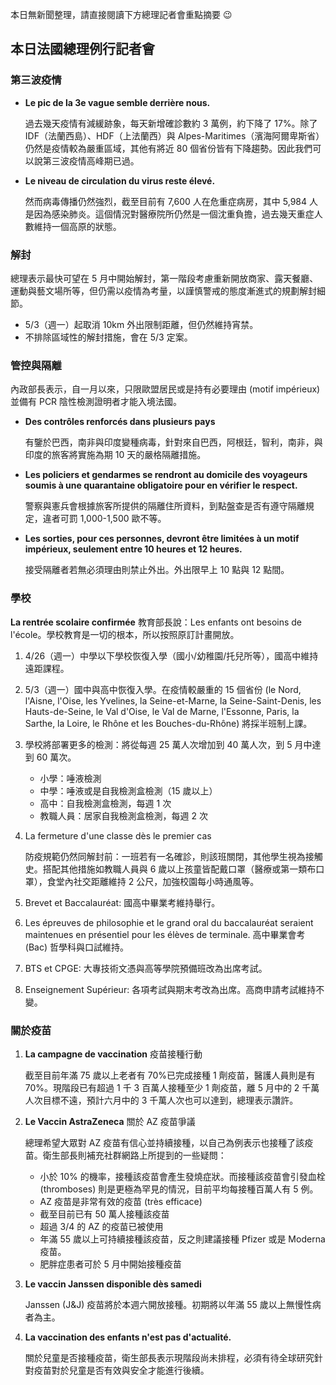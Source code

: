 本日無新聞整理，請直接閱讀下方總理記者會重點摘要 😉

## 本日法國總理例行記者會

### 第三波疫情

- **Le pic de la 3e vague semble derrière nous.**

  過去幾天疫情有減緩跡象，每天新增確診數約 3 萬例，約下降了 17%。除了 IDF（法蘭西島）、HDF（上法蘭西）與 Alpes-Maritimes（濱海阿爾卑斯省）仍然是疫情較為嚴重區域，其他有將近 80 個省份皆有下降趨勢。因此我們可以說第三波疫情高峰期已過。

- **Le niveau de circulation du virus reste élevé.**

  然而病毒傳播仍然強烈，截至目前有 7,600 人在危重症病房，其中 5,984 人是因為感染肺炎。這個情況對醫療院所仍然是一個沈重負擔，過去幾天重症人數維持一個高原的狀態。

### 解封

總理表示最快可望在 5 月中開始解封，第一階段考慮重新開放商家、露天餐廳、運動與藝文場所等，但仍需以疫情為考量，以謹慎警戒的態度漸進式的規劃解封細節。

- 5/3（週一）起取消 10km 外出限制距離，但仍然維持宵禁。
- 不排除區域性的解封措施，會在 5/3 定案。

### 管控與隔離

內政部長表示，自一月以來，只限歐盟居民或是持有必要理由 (motif impérieux) 並備有 PCR 陰性檢測證明者才能入境法國。

- **Des contrôles renforcés dans plusieurs pays**

  有鑒於巴西，南非與印度變種病毒，針對來自巴西，阿根廷，智利，南非，與印度的旅客將實施為期 10 天的嚴格隔離措施。

- **Les policiers et gendarmes se rendront au domicile des voyageurs soumis à une quarantaine obligatoire pour en vérifier le respect.**

  警察與憲兵會根據旅客所提供的隔離住所資料，到點盤查是否有遵守隔離規定，違者可罰 1,000-1,500 歐不等。

- **Les sorties, pour ces personnes, devront être limitées à un motif impérieux, seulement entre 10 heures et 12 heures.**

  接受隔離者若無必須理由則禁止外出。外出限早上 10 點與 12 點間。

### 學校

**La rentrée scolaire confirmée** 教育部長說：Les enfants ont besoins de l'école。學校教育是一切的根本，所以按照原訂計畫開放。

1. 4/26（週一）中學以下學校恢復入學（國小/幼稚園/托兒所等），國高中維持遠距課程。
1. 5/3（週一）國中與高中恢復入學。在疫情較嚴重的 15 個省份 (le Nord, l'Aisne, l'Oise, les Yvelines, la Seine-et-Marne, la Seine-Saint-Denis, les Hauts-de-Seine, le Val d'Oise, le Val de Marne, l'Essonne, Paris, la Sarthe, la Loire, le Rhône et les Bouches-du-Rhône) 將採半班制上課。
1. 學校將部署更多的檢測：將從每週 25 萬人次增加到 40 萬人次，到 5 月中達到 60 萬次。
   - 小學：唾液檢測
   - 中學：唾液或是自我檢測盒檢測（15 歲以上）
   - 高中：自我檢測盒檢測，每週 1 次
   - 教職人員：居家自我檢測盒檢測，每週 2 次
1. La fermeture d'une classe dès le premier cas

   防疫規範仍然同解封前：一班若有一名確診，則該班關閉，其他學生視為接觸史。搭配其他措施如教職人員與 6 歲以上孩童皆配戴口罩（醫療或第一類布口罩），食堂內社交距離維持 2 公尺，加強校園每小時通風等。

1. Brevet et Baccalauréat: 國高中畢業考維持舉行。
1. Les épreuves de philosophie et le grand oral du baccalauréat seraient maintenues en présentiel pour les élèves de terminale. 高中畢業會考 (Bac) 哲學科與口試維持。
1. BTS et CPGE: 大專技術文憑與高等學院預備班改為出席考試。
1. Enseignement Supérieur: 各項考試與期末考改為出席。高商申請考試維持不變。

### 關於疫苗

1. **La campagne de vaccination** 疫苗接種行動

   截至目前年滿 75 歲以上老者有 70%已完成接種 1 劑疫苗，醫護人員則是有 70%。現階段已有超過 1 千 3 百萬人接種至少 1 劑疫苗，離 5 月中的 2 千萬人次目標不遠，預計六月中的 3 千萬人次也可以達到，總理表示讚許。

1. **Le Vaccin AstraZeneca** 關於 AZ 疫苗爭議

   總理希望大眾對 AZ 疫苗有信心並持續接種，以自己為例表示也接種了該疫苗。衛生部長則補充社群網路上所提到的一些疑問：

   - 小於 10% 的機率，接種該疫苗會產生發燒症狀。而接種該疫苗會引發血栓 (thromboses) 則是更極為罕見的情況，目前平均每接種百萬人有 5 例。
   - AZ 疫苗是非常有效的疫苗 (très efficace)
   - 截至目前已有 50 萬人接種該疫苗
   - 超過 3/4 的 AZ 的疫苗已被使用
   - 年滿 55 歲以上可持續接種該疫苗，反之則建議接種 Pfizer 或是 Moderna 疫苗。
   - 肥胖症患者可於 5 月中開始接種疫苗

1. **Le vaccin Janssen disponible dès samedi**

   Janssen (J&J) 疫苗將於本週六開放接種。初期將以年滿 55 歲以上無慢性病者為主。

1. **La vaccination des enfants n'est pas d'actualité.**

   關於兒童是否接種疫苗，衛生部長表示現階段尚未排程，必須有待全球研究針對疫苗對於兒童是否有效與安全才能進行後續。

